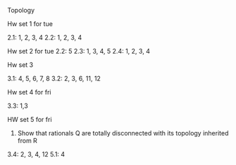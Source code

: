 Topology

Hw set 1 for tue

2.1: 1, 2, 3, 4 
2.2: 1, 2, 3, 4

Hw set 2 for tue
2.2: 5
2.3: 1, 3, 4, 5
2.4: 1, 2, 3, 4

<!-- Hw Set 3 -->
<!--  -->
<!-- 2.2: 1,2,4,5 -->
<!--  -->
<!-- Set 4 (For wed) -->
<!--  -->
<!-- 2.3 2,3,4,5,6 -->
<!--  -->
<!-- 2.4 1 -->
<!--  -->
<!-- Set 5 (For wed) -->
<!--  -->
<!-- 2.4: 2, 3, 4, 5, 7 -->
<!--  -->
Hw set 3

3.1: 4, 5, 6, 7, 8
3.2: 2, 3, 6, 11, 12

Hw set 4 for fri

3.3: 1,3

HW set 5 for fri

1. Show that rationals Q are totally disconnected with its topology inherited from R

3.4: 2, 3, 4, 12
5.1: 4


<!-- , 5, 6 -->
<!--  -->
<!-- set 9 (You may also take a look at Munkres, Topology, as well Concise course in algebraic topology by Peter May)  -->
<!-- 5.2: 1, 2, 3, 4 -->

